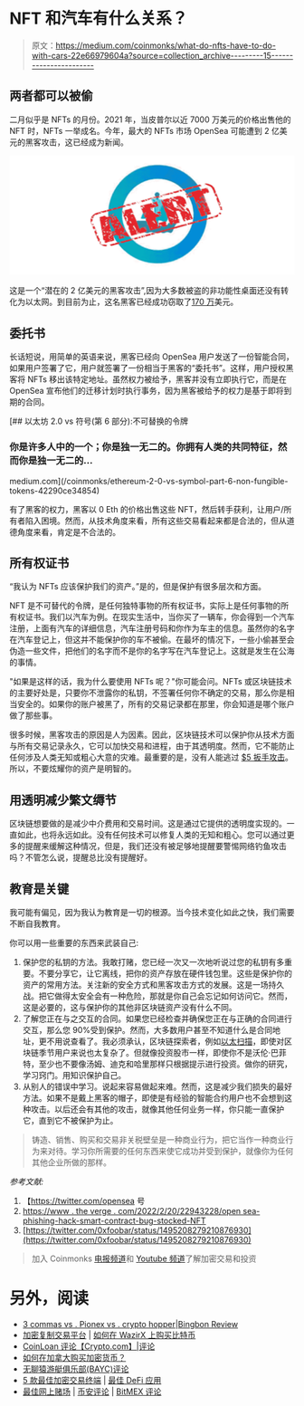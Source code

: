 # NFT 和汽车有什么关系？

> 原文：<https://medium.com/coinmonks/what-do-nfts-have-to-do-with-cars-22e66979604a?source=collection_archive---------15----------------------->

## 两者都可以被偷

二月似乎是 NFTs 的月份。2021 年，当皮普尔以近 7000 万美元的价格出售他的 NFT 时，NFTs 一举成名。今年，最大的 NFTs 市场 OpenSea 可能遭到 2 亿美元的黑客攻击，这已经成为新闻。

![](img/f6c4054445f0f59c5d141498e1ecb0e2.png)

这是一个“潜在的 2 亿美元的黑客攻击”,因为大多数被盗的非功能性桌面还没有转化为以太网。到目前为止，这名黑客已经成功窃取了[170 万](https://www.theverge.com/2022/2/20/22943228/opensea-phishing-hack-smart-contract-bug-stolen-nft)美元。

## 委托书

长话短说，用简单的英语来说，黑客已经向 OpenSea 用户发送了一份智能合同，如果用户签署了它，用户就签署了一份相当于黑客的“委托书”。这样，用户授权黑客将 NFTs 移出该特定地址。虽然权力被给予，黑客并没有立即执行它，而是在 OpenSea 宣布他们的迁移计划时执行事务，因为黑客被给予的权力是基于即将到期的合同。

[](/coinmonks/ethereum-2-0-vs-symbol-part-6-non-fungible-tokens-42290ce34854) [## 以太坊 2.0 vs 符号(第 6 部分):不可替换的令牌

### 你是许多人中的一个；你是独一无二的。你拥有人类的共同特征，然而你是独一无二的…

medium.com](/coinmonks/ethereum-2-0-vs-symbol-part-6-non-fungible-tokens-42290ce34854) 

有了黑客的权力，黑客以 0 Eth 的价格出售这些 NFT，然后转手获利，让用户/所有者陷入困境。然而，从技术角度来看，所有这些交易看起来都是合法的，但从道德角度来看，肯定是不合法的。

## 所有权证书

“我认为 NFTs 应该保护我们的资产。”是的，但是保护有很多层次和方面。

NFT 是不可替代的令牌，是任何独特事物的所有权证书，实际上是任何事物的所有权证书。我们以汽车为例。在现实生活中，当你买了一辆车，你会得到一个汽车注册，上面有汽车的详细信息，汽车注册号码和你作为车主的信息。虽然你的名字在汽车登记上，但这并不能保护你的车不被偷。在最坏的情况下，一些小偷甚至会伪造一些文件，把他们的名字而不是你的名字写在汽车登记上。这就是发生在公海的事情。

"如果是这样的话，我为什么要使用 NFTs 呢？"你可能会问。NFTs 或区块链技术的主要好处是，只要你不泄露你的私钥，不签署任何你不确定的交易，那么你是相当安全的。如果你的账户被黑了，所有的交易记录都在那里，你会知道是哪个账户做了那些事。

很多时候，黑客攻击的原因是人为因素。因此，区块链技术可以保护你从技术方面与所有交易记录永久，它可以加快交易和进程，由于其透明度。然而，它不能防止任何涉及人类无知或粗心大意的灾难。最重要的是，没有人能逃过 [$5 扳手攻击](https://cryptosec.info/wrench-attack/)。所以，不要炫耀你的资产是明智的。

## 用透明减少繁文缛节

区块链想要做的是减少中介费用和交易时间。这是通过它提供的透明度实现的。一直如此，也将永远如此。没有任何技术可以修复人类的无知和粗心。您可以通过更多的提醒来缓解这种情况，但是，我们还没有被足够地提醒要警惕网络钓鱼攻击吗？不管怎么说，提醒总比没有提醒好。

## 教育是关键

我可能有偏见，因为我认为教育是一切的根源。当今技术变化如此之快，我们需要不断自我教育。

你可以用一些重要的东西来武装自己:

1.  保护您的私钥的方法。我敢打赌，您已经一次又一次地听说过您的私钥有多重要。不要分享它，让它离线，把你的资产存放在硬件钱包里。这些是保护你的资产的常用方法。关注新的安全方式和黑客攻击方式的发展。这是一场持久战。把它做得太安全会有一种危险，那就是你自己会忘记如何访问它。然而，这是必要的，这与保护你的其他非区块链资产没有什么不同。
2.  了解您正在与之交互的合同。如果您已经检查并确保您正在与正确的合同进行交互，那么您 90%受到保护。然而，大多数用户甚至不知道什么是合同地址，更不用说查看了。我必须承认，区块链探索者，例如[以太扫描](https://etherscan.io/)，即使对区块链季节用户来说也太复杂了。但就像投资股市一样，即使你不是沃伦·巴菲特，至少也不要像汤姆、迪克和哈里那样只根据提示进行投资。做你的研究，学习窍门。用知识保护自己。
3.  从别人的错误中学习。说起来容易做起来难。然而，这是减少我们损失的最好方法。如果不是戴上黑客的帽子，即使是有经验的智能合约用户也不会想到这种攻击。以后还会有其他的攻击，就像其他任何业务一样，你只能一直保护它，直到它不被保护为止。

> 铸造、销售、购买和交易非关税壁垒是一种商业行为，把它当作一种商业行为来对待。学习你所需要的任何东西来使它成功并受到保护，就像你为任何其他企业所做的那样。

*参考文献:*

1.  【https://twitter.com/opensea 号
2.  [https://www . the verge . com/2022/2/20/22943228/open sea-phishing-hack-smart-contract-bug-stocked-NFT](https://www.theverge.com/2022/2/20/22943228/opensea-phishing-hack-smart-contract-bug-stolen-nft)
3.  [https://twitter.com/0xfoobar/status/1495208279210876930](https://twitter.com/0xfoobar/status/1495208279210876930)

> 加入 Coinmonks [电报频道](https://t.me/coincodecap)和 [Youtube 频道](https://www.youtube.com/c/coinmonks/videos)了解加密交易和投资

# 另外，阅读

*   [3 commas vs . Pionex vs . crypto hopper](https://coincodecap.com/3commas-vs-pionex-vs-cryptohopper)|[Bingbon Review](https://coincodecap.com/bingbon-review)
*   [加密复制交易平台](/coinmonks/top-10-crypto-copy-trading-platforms-for-beginners-d0c37c7d698c) | [如何在 WazirX 上购买比特币](/coinmonks/buy-bitcoin-on-wazirx-2d12b7989af1)
*   [CoinLoan 评论【Crypto.com】|](https://coincodecap.com/coinloan-review)[评论](/coinmonks/crypto-com-review-f143dca1f74c)
*   [如何在加拿大购买加密货币？](https://coincodecap.com/how-to-buy-cryptocurrency-in-canada)
*   [无聊猿游艇俱乐部(BAYC)评论](https://coincodecap.com/bored-ape-yacht-club-bayc-review)
*   [5 款最佳加密交易终端](https://coincodecap.com/crypto-trading-terminals) | [最佳 DeFi 应用](https://coincodecap.com/best-defi-apps)
*   [最佳网上赌场](https://coincodecap.com/best-online-casinos) | [币安评论](/coinmonks/binance-review-ee10d3bf3b6e) | [BitMEX 评论](https://coincodecap.com/bitmex-review)